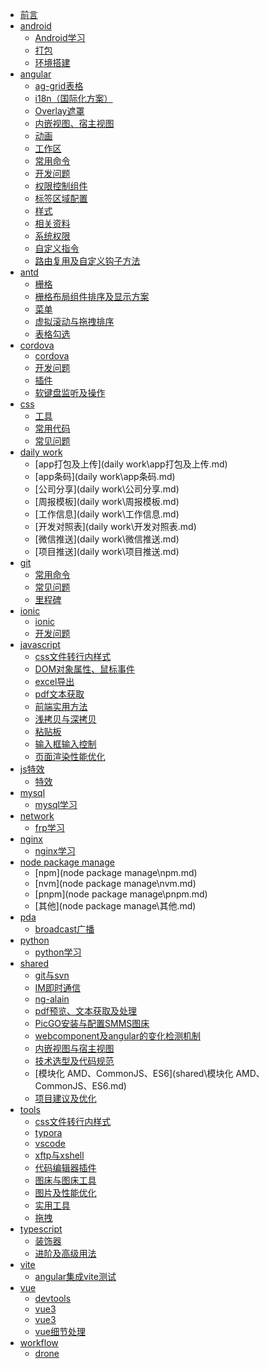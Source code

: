 * [前言](README.md)
* [android]()
  * [Android学习](android\Android学习.md)
  * [打包](android\打包.md)
  * [环境搭建](android\环境搭建.md)
* [angular]()
  * [ag-grid表格](angular\ag-grid表格.md)
  * [i18n（国际化方案）](angular\i18n（国际化方案）.md)
  * [Overlay遮罩](angular\Overlay遮罩.md)
  * [内嵌视图、宿主视图](angular\内嵌视图、宿主视图.md)
  * [动画](angular\动画.md)
  * [工作区](angular\工作区.md)
  * [常用命令](angular\常用命令.md)
  * [开发问题](angular\开发问题.md)
  * [权限控制组件](angular\权限控制组件.md)
  * [标签区域配置](angular\标签区域配置.md)
  * [样式](angular\样式.md)
  * [相关资料](angular\相关资料.md)
  * [系统权限](angular\系统权限.md)
  * [自定义指令](angular\自定义指令.md)
  * [路由复用及自定义钩子方法](angular\路由复用及自定义钩子方法.md)
* [antd]()
  * [栅格](antd\栅格.md)
  * [栅格布局组件排序及显示方案](antd\栅格布局组件排序及显示方案.md)
  * [菜单](antd\菜单.md)
  * [虚拟滚动与拖拽排序](antd\虚拟滚动与拖拽排序.md)
  * [表格勾选](antd\表格勾选.md)
* [cordova]()
  * [cordova](cordova\cordova.md)
  * [开发问题](cordova\开发问题.md)
  * [插件](cordova\插件.md)
  * [软键盘监听及操作](cordova\软键盘监听及操作.md)
* [css]()
  * [工具](css\工具.md)
  * [常用代码](css\常用代码.md)
  * [常见问题](css\常见问题.md)
* [daily work]()
  * [app打包及上传](daily work\app打包及上传.md)
  * [app条码](daily work\app条码.md)
  * [公司分享](daily work\公司分享.md)
  * [周报模板](daily work\周报模板.md)
  * [工作信息](daily work\工作信息.md)
  * [开发对照表](daily work\开发对照表.md)
  * [微信推送](daily work\微信推送.md)
  * [项目推送](daily work\项目推送.md)
* [git]()
  * [常用命令](git\常用命令.md)
  * [常见问题](git\常见问题.md)
  * [里程碑](git\里程碑.md)
* [ionic]()
  * [ionic](ionic\ionic.md)
  * [开发问题](ionic\开发问题.md)
* [javascript]()
  * [css文件转行内样式](javascript\css文件转行内样式.md)
  * [DOM对象属性、鼠标事件](javascript\DOM对象属性、鼠标事件.md)
  * [excel导出](javascript\excel导出.md)
  * [pdf文本获取](javascript\pdf文本获取.md)
  * [前端实用方法](javascript\前端实用方法.md)
  * [浅拷贝与深拷贝](javascript\浅拷贝与深拷贝.md)
  * [粘贴板](javascript\粘贴板.md)
  * [输入框输入控制](javascript\输入框输入控制.md)
  * [页面渲染性能优化](javascript\页面渲染性能优化.md)
* [js特效]()
  * [特效](js特效\特效.md)
* [mysql]()
  * [mysql学习](mysql\mysql学习.md)
* [network]()
  * [frp学习](network\frp学习.md)
* [nginx]()
  * [nginx学习](nginx\nginx学习.md)
* [node package manage]()
  * [npm](node package manage\npm.md)
  * [nvm](node package manage\nvm.md)
  * [pnpm](node package manage\pnpm.md)
  * [其他](node package manage\其他.md)
* [pda]()
  * [broadcast广播](pda\broadcast广播.md)
* [python]()
  * [python学习](python\python学习.md)
* [shared]()
  * [git与svn](shared\git与svn.md)
  * [IM即时通信](shared\IM即时通信.md)
  * [ng-alain](shared\ng-alain.md)
  * [pdf预览、文本获取及处理](shared\pdf预览、文本获取及处理.md)
  * [PicGO安装与配置SMMS图床](shared\PicGO安装与配置SMMS图床.md)
  * [webcomponent及angular的变化检测机制](shared\webcomponent及angular的变化检测机制.md)
  * [内嵌视图与宿主视图](shared\内嵌视图与宿主视图.md)
  * [技术选型及代码规范](shared\技术选型及代码规范.md)
  * [模块化 AMD、CommonJS、ES6](shared\模块化 AMD、CommonJS、ES6.md)
  * [项目建议及优化](shared\项目建议及优化.md)
* [tools]()
  * [css文件转行内样式](tools\css文件转行内样式.md)
  * [typora](tools\typora.md)
  * [vscode](tools\vscode.md)
  * [xftp与xshell](tools\xftp与xshell.md)
  * [代码编辑器插件](tools\代码编辑器插件.md)
  * [图床与图床工具](tools\图床与图床工具.md)
  * [图片及性能优化](tools\图片及性能优化.md)
  * [实用工具](tools\实用工具.md)
  * [拖拽](tools\拖拽.md)
* [typescript]()
  * [装饰器](typescript\装饰器.md)
  * [进阶及高级用法](typescript\进阶及高级用法.md)
* [vite]()
  * [angular集成vite测试](vite\angular集成vite测试.md)
* [vue]()
  * [devtools](vue\devtools.md)
  * [vue3](vue\vue3.0.md)
  * [vue3](vue\vue3.0开发事项.md)
  * [vue细节处理](vue\vue细节处理.md)
* [workflow]()
  * [drone](workflow\drone.md)
